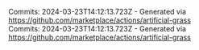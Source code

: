 Commits: 2024-03-23T14:12:13.723Z - Generated via https://github.com/marketplace/actions/artificial-grass
<br>
Commits: 2024-03-23T14:12:13.723Z - Generated via https://github.com/marketplace/actions/artificial-grass
<br>

